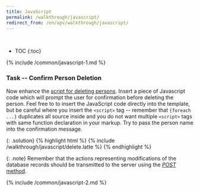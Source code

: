 ```yaml
---
title: JavaScript
permalink: /walkthrough/javascript/
redirect_from: /en/apv/walkthrough/javascript/
---
```


<div class='common-part-info' title='This part is common to all walkthroughs'>&nbsp;</div>

* TOC
{:toc}

{% include /common/javascript-1.md %}

### Task -- Confirm Person Deletion
Now enhance the [script for deleting persons](/walkthrough/backend-delete). Insert a piece of
Javascript code which will prompt the user for confirmation before deleting the person.
Feel free to to insert the JavaScript code directly into the template, but be careful
where you insert the `<script>` tag -- remember that `{foreach ...}` duplicates all source inside
and you do not want multiple `<script>` tags with same function declaration in your markup.
Try to pass the person name into the confirmation message.

{: .solution}
{% highlight html %}
{% include /walkthrough/javascript/delete.latte %}
{% endhighlight %}

{: .note}
Remember that the actions representing modifications of the database records should be transmitted to
the server using the [*POST* method](todo).

{% include /common/javascript-2.md %}